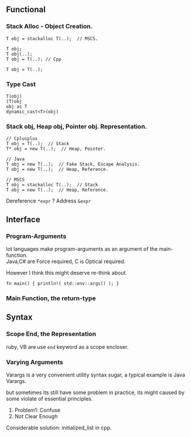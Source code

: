 
## Functional

### Stack Alloc - Object Creation.

```
T obj = stackalloc T(..);  // MSCS.

T obj; 
T obj(..);
T obj = T(..); // Cpp

T obj = T(..);
```

### Type Cast

```
T(obj)
(T)obj
obj as T
dynamic_cast<T>(obj)
```

### Stack obj, Heap obj, Pointer obj. Representation.

```
// Cplusplus
T obj = T(..);  // Stack
T* obj = new T(..);  // Heap, Pointer.

// Java
T obj = new T(..);  // Fake Stack, Escape Analysis.
T obj = new T(..);  // Heap, Reference.

// MSCS
T obj = stackalloc T(..);  // Stack
T obj = new T(..);  // Heap, Reference.
```

Dereference `*expr` ? Address `&expr`

## Interface

### Program-Arguments

lot languages make program-arguments as an argument of the main-function.  
Java,C# are Force required, C is Optical required.

However I think this might deserve re-think about.

```
fn main() { println!( std::env::args() ); }
```

### Main Function, the return-type



## Syntax

### Scope End, the Representation

ruby, VB are use `end` keyword as a scope encloser.

### Varying Arguments

Varargs is a very convenient utility syntax sugar, a typical example is Java Varargs.

but sometimes its still have some problem in practice, its might caused by some violate of essential principles.

1. Problem1: Confuse
2. Not Clear Enough

Considerable solution: initialized_list<T> in cpp.
